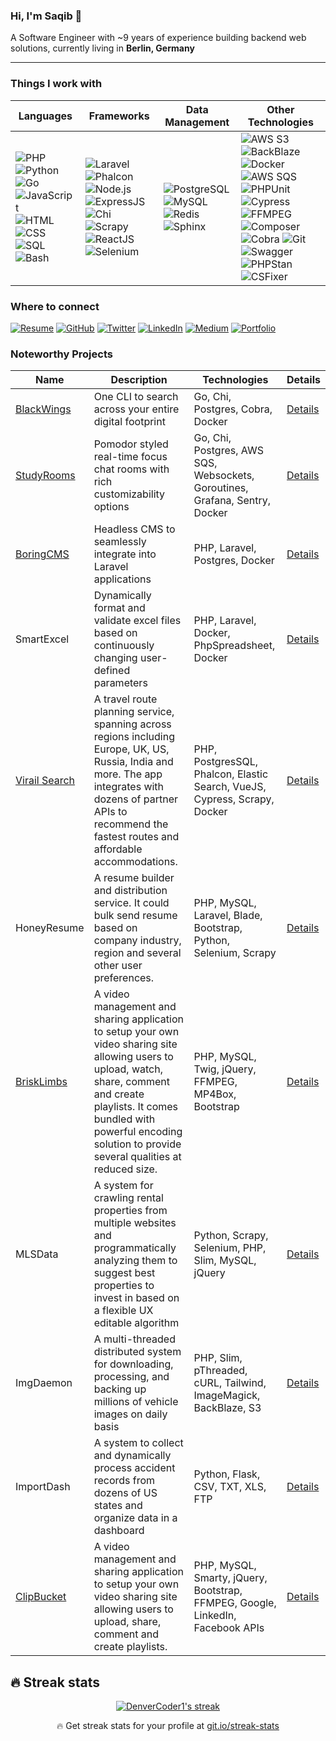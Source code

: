 ### Hi, I'm Saqib 👋
A Software Engineer with ~9 years of experience building backend web solutions, currently living in **Berlin, Germany**

---

### Things I work with
| Languages   | Frameworks   | Data Management | Other Technologies |
|-------------|--------------|-----------------|--------------------|
| ![PHP](https://img.shields.io/badge/-PHP-777BB4?logo=php&logoColor=white) ![Python](https://img.shields.io/badge/-Python-3776AB?logo=python&logoColor=white) ![Go](https://img.shields.io/badge/-Go-00ADD8?logo=go&logoColor=white) ![JavaScript](https://img.shields.io/badge/-JavaScript-F7DF1E?logo=javascript&logoColor=black) ![HTML](https://img.shields.io/badge/-HTML-E34F26?logo=html5&logoColor=white) ![CSS](https://img.shields.io/badge/-CSS-1572B6?logo=css3&logoColor=white) ![SQL](https://img.shields.io/badge/-SQL-4479A1?logo=postgresql&logoColor=white) ![Bash](https://img.shields.io/badge/-Bash-4EAA25?logo=gnu-bash&logoColor=white) | ![Laravel](https://img.shields.io/badge/-Laravel-FF2D20?logo=laravel&logoColor=white) ![Phalcon](https://img.shields.io/badge/-Phalcon-4F5B93?logo=phalcon&logoColor=white) ![Node.js](https://img.shields.io/badge/-Node.js-339933?logo=node.js&logoColor=white) ![ExpressJS](https://img.shields.io/badge/-ExpressJS-000000?logo=express&logoColor=white) ![Chi](https://img.shields.io/badge/-Chi-02A9E0?logo=go&logoColor=white) ![Scrapy](https://img.shields.io/badge/-Scrapy-2C2D72?logo=scrapy&logoColor=white) ![ReactJS](https://img.shields.io/badge/-ReactJS-61DAFB?logo=react&logoColor=white) ![Selenium](https://img.shields.io/badge/-Selenium-43B02A?logo=selenium&logoColor=white) | ![PostgreSQL](https://img.shields.io/badge/-PostgreSQL-336791?logo=postgresql&logoColor=white) ![MySQL](https://img.shields.io/badge/-MySQL-4479A1?logo=mysql&logoColor=white) ![Redis](https://img.shields.io/badge/-Redis-DC382D?logo=redis&logoColor=white) ![Sphinx](https://img.shields.io/badge/-Sphinx-531B93?logo=sphinx&logoColor=white) | ![AWS S3](https://img.shields.io/badge/-AWS%20S3-569A31?logo=amazon-aws&logoColor=white) ![BackBlaze](https://img.shields.io/badge/-BackBlaze-0052CC?logo=backblaze&logoColor=white) ![Docker](https://img.shields.io/badge/-Docker-2496ED?logo=docker&logoColor=white) ![AWS SQS](https://img.shields.io/badge/-AWS%20SQS-569A31?logo=amazon-aws&logoColor=white) ![PHPUnit](https://img.shields.io/badge/-PHPUnit-2C2D72?logo=phpunit&logoColor=white) ![Cypress](https://img.shields.io/badge/-Cypress-17202C?logo=cypress&logoColor=white) ![FFMPEG](https://img.shields.io/badge/-FFMPEG-007ACC?logo=ffmpeg&logoColor=white) ![Composer](https://img.shields.io/badge/-Composer-885630?logo=composer&logoColor=white) ![Cobra](https://img.shields.io/badge/-Cobra-00ADD8?logo=go&logoColor=white) ![Git](https://img.shields.io/badge/-Git-F05032?logo=git&logoColor=white) ![Swagger](https://img.shields.io/badge/-Swagger-85EA2D?logo=swagger&logoColor=black) ![PHPStan](https://img.shields.io/badge/-PHPStan-05388A?logo=php&logoColor=white)![CSFixer](https://img.shields.io/badge/-CSFixer-42B883?logo=php&logoColor=white)|


### Where to connect
[![Resume](https://img.shields.io/badge/-Resume-blue?logo=googledrive&logoColor=white)](https://drive.google.com/file/d/1L3dnr00J9FVsXEzpS1RdxzQdvCgOWpqd/view?usp=sharing)
[![GitHub](https://img.shields.io/badge/-GitHub-181717?logo=github&logoColor=white)](https://github.com/sakydev)
[![Twitter](https://img.shields.io/badge/-Twitter-1DA1F2?logo=twitter&logoColor=white)](https://twitter.com/SaqibQX)
[![LinkedIn](https://img.shields.io/badge/-LinkedIn-0077B5?logo=linkedin&logoColor=white)](https://linkedin.com/in/sakydev)
[![Medium](https://img.shields.io/badge/-Medium-12100E?logo=medium&logoColor=white)](https://medium.com/@saqibqx)
[![Portfolio](https://img.shields.io/badge/-Portfolio-4F0599?logo=react&logoColor=white)](https://saky.me/)

### Noteworthy Projects
| Name                                                 | Description                                   | Technologies                                                     | Details                                                                 |
|------------------------------------------------------|-----------------------------------------------|------------------------------------------------------------------|-------------------------------------------------------------------------|
| [BlackWings](https://github.com/sakydev/blackwings)  | One CLI to search across your entire digital footprint | Go, Chi, Postgres, Cobra, Docker                                       | [Details](https://github.com/sakydev/sakydev/blob/main/blackwings.md)   |
| [StudyRooms](https://knowunity.com/about/download)                                           | Pomodor styled real-time focus chat rooms with rich customizability options | Go, Chi, Postgres, AWS SQS, Websockets, Goroutines, Grafana, Sentry, Docker              | [Details](https://github.com/sakydev/sakydev/blob/main/studyrooms.md)   |
| [BoringCMS](https://github.com/sakydev/BoringCMS)    | Headless CMS to seamlessly integrate into Laravel applications | PHP, Laravel, Postgres, Docker                                   | [Details](https://github.com/sakydev/sakydev/blob/main/boringcms.md)    |
| SmartExcel                                           | Dynamically format and validate excel files based on continuously changing user-defined parameters | PHP, Laravel, Docker, PhpSpreadsheet, Docker                             | [Details](https://github.com/sakydev/sakydev/blob/main/smartexcel.md)   |
| [Virail Search](https://www.virail.com/)                                        | A travel route planning service, spanning across regions including Europe, UK, US, Russia, India and more. The app integrates with dozens of partner APIs to recommend the fastest routes and affordable accommodations. | PHP, PostgresSQL, Phalcon, Elastic Search, VueJS, Cypress, Scrapy, Docker | [Details](https://github.com/sakydev/sakydev/blob/main/virailsearch.md) |
| HoneyResume                                          | A resume builder and distribution service. It could bulk send resume based on company industry, region and several other user preferences. | PHP, MySQL, Laravel, Blade, Bootstrap, Python, Selenium, Scrapy | [Details](https://github.com/sakydev/sakydev/blob/main/honeyresume.md)  |
| [BriskLimbs](https://github.com/sakydev/brisklimbs)  | A video management and sharing application to setup your own video sharing site allowing users to upload, watch, share, comment and create playlists. It comes bundled with powerful encoding solution to provide several qualities at reduced size. | PHP, MySQL, Twig, jQuery, FFMPEG, MP4Box, Bootstrap             | [Details](https://github.com/sakydev/sakydev/blob/main/brisklimbs.md)   |
| MLSData                                              | A system for crawling rental properties from multiple websites and programmatically analyzing them to suggest best properties to invest in based on a flexible UX editable algorithm | Python, Scrapy, Selenium, PHP, Slim, MySQL, jQuery               | [Details](https://github.com/sakydev/sakydev/blob/main/mlsdata.md)      |
| ImgDaemon                                            | A multi-threaded distributed system for downloading, processing, and backing up millions of vehicle images on daily basis | PHP, Slim, pThreaded, cURL, Tailwind, ImageMagick, BackBlaze, S3 | [Details](https://github.com/sakydev/sakydev/blob/main/imgdaemon.md)    |
| ImportDash                                           | A system to collect and dynamically process accident records from dozens of US states and organize data in a dashboard | Python, Flask, CSV, TXT, XLS, FTP                                                    | [Details](https://github.com/sakydev/sakydev/blob/main/importdash.md)   |
| [ClipBucket](https://github.com/arslancb/clipbucket) | A video management and sharing application to setup your own video sharing site allowing users to upload, share, comment and create playlists. | PHP, MySQL, Smarty, jQuery, Bootstrap, FFMPEG, Google, LinkedIn, Facebook APIs | [Details](https://github.com/sakydev/sakydev/blob/main/clipbucket.md)   |


## 🔥 Streak stats

<!-- GitHub Readme Streak Stats - https://github.com/DenverCoder1/github-readme-streak-stats -->
<p align="center">
  <a href="https://github.com/DenverCoder1/github-readme-streak-stats">
    <img title="🔥 Get streak stats for your profile at git.io/streak-stats" alt="DenverCoder1's streak" src="https://github-readme-streak-stats.herokuapp.com/?user=sakydev&theme=monokai-metallian&hide_border=true"/>
  </a>
  <p align="center">🔥 Get streak stats for your profile at <a href="https://git.io/streak-stats">git.io/streak-stats</a></p>
</p>

<!-- Some badges are from https://github.com/Ileriayo/markdown-badges -->
